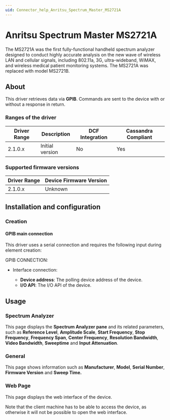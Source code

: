 ```yaml
---
uid: Connector_help_Anritsu_Spectrum_Master_MS2721A
---
```


# Anritsu Spectrum Master MS2721A

The MS2721A was the first fully-functional handheld spectrum analyzer designed to conduct highly accurate analysis on the new wave of wireless LAN and cellular signals, including 802.11a, 3G, ultra-wideband, WiMAX, and wireless medical patient monitoring systems. The MS2721A was replaced with model MS2721B.

## About

This driver retrieves data via **GPIB**. Commands are sent to the device with or without a response in return.

### Ranges of the driver

| **Driver Range** | **Description** | **DCF Integration** | **Cassandra Compliant** |
|------------------|-----------------|---------------------|-------------------------|
| 2.1.0.x          | Initial version | No                  | Yes                     |

### Supported firmware versions

| **Driver Range** | **Device Firmware Version** |
|------------------|-----------------------------|
| 2.1.0.x          | Unknown                     |

## Installation and configuration

### Creation

#### GPIB main connection

This driver uses a serial connection and requires the following input during element creation:

GPIB CONNECTION:

- Interface connection:

  - **Device address**: The polling device address of the device.
  - **I/O API**: The I/O API of the device.

## Usage

### Spectrum Analyzer

This page displays the **Spectrum Analyzer pane** and its related parameters, such as **Reference Level**, **Amplitude Scale**, **Start Frequency**, **Stop Frequency**, **Frequency Span**, **Center Frequency**, **Resolution Bandwidth**, **Video Bandwidth**, **Sweeptime** and **Input Attenuation**.

### General

This page shows information such as **Manufacturer**, **Model**, **Serial Number**, **Firmware Version** and **Sweep Time.**

### Web Page

This page displays the web interface of the device.

Note that the client machine has to be able to access the device, as otherwise it will not be possible to open the web interface.

